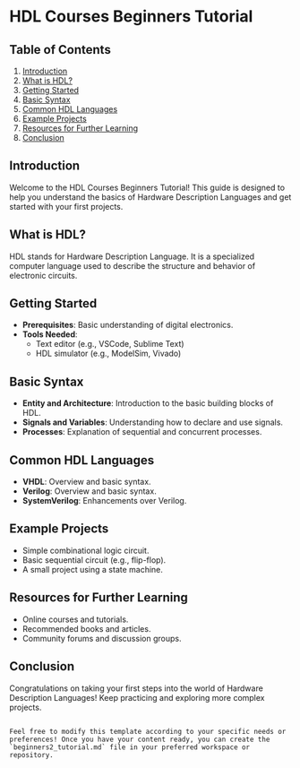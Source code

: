 # HDL Courses Beginners Tutorial

## Table of Contents
1. [Introduction](#introduction)
2. [What is HDL?](#what-is-hdl)
3. [Getting Started](#getting-started)
4. [Basic Syntax](#basic-syntax)
5. [Common HDL Languages](#common-hdl-languages)
6. [Example Projects](#example-projects)
7. [Resources for Further Learning](#resources-for-further-learning)
8. [Conclusion](#conclusion)

## Introduction
Welcome to the HDL Courses Beginners Tutorial! This guide is designed to help you understand the basics of Hardware Description Languages and get started with your first projects.

## What is HDL?
HDL stands for Hardware Description Language. It is a specialized computer language used to describe the structure and behavior of electronic circuits.

## Getting Started
- **Prerequisites**: Basic understanding of digital electronics.
- **Tools Needed**: 
  - Text editor (e.g., VSCode, Sublime Text)
  - HDL simulator (e.g., ModelSim, Vivado)

## Basic Syntax
- **Entity and Architecture**: Introduction to the basic building blocks of HDL.
- **Signals and Variables**: Understanding how to declare and use signals.
- **Processes**: Explanation of sequential and concurrent processes.

## Common HDL Languages
- **VHDL**: Overview and basic syntax.
- **Verilog**: Overview and basic syntax.
- **SystemVerilog**: Enhancements over Verilog.

## Example Projects
- Simple combinational logic circuit.
- Basic sequential circuit (e.g., flip-flop).
- A small project using a state machine.

## Resources for Further Learning
- Online courses and tutorials.
- Recommended books and articles.
- Community forums and discussion groups.

## Conclusion
Congratulations on taking your first steps into the world of Hardware Description Languages! Keep practicing and exploring more complex projects.

```

Feel free to modify this template according to your specific needs or preferences! Once you have your content ready, you can create the `beginners2_tutorial.md` file in your preferred workspace or repository.